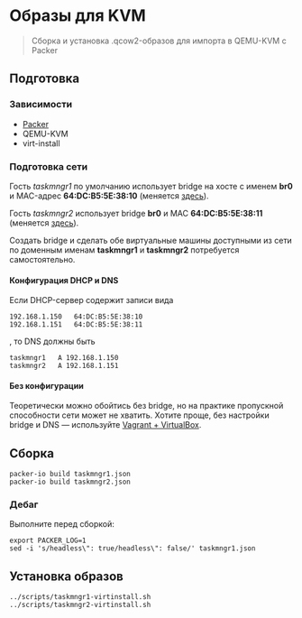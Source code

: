 # Образы для KVM
> Сборка и установка .qcow2-образов для импорта в QEMU-KVM с Packer

## Подготовка
### Зависимости

* [Packer](https://github.com/hashicorp/packer)
* QEMU-KVM
* virt-install

### Подготовка сети

Гость *taskmngr1* по умолчанию использует bridge на хосте с именем **br0** и MAC-адрес **64:DC:B5:5E:38:10** (меняется [здесь](../scripts/taskmngr1-virtinstall.sh)).  

Гость *taskmngr2* использует bridge **br0** и MAC **64:DC:B5:5E:38:11** (меняется [здесь](../scripts/taskmngr2-virtinstall.sh)).  

Создать bridge и сделать обе виртуальные машины доступными из сети по доменным именам **taskmngr1** и **taskmngr2** потребуется самостоятельно.

#### Конфигурация DHCP и DNS

Если DHCP-сервер содержит записи вида
```
192.168.1.150   64:DC:B5:5E:38:10
192.168.1.151   64:DC:B5:5E:38:11
```
, то DNS должны быть
```
taskmngr1   A 192.168.1.150
taskmngr2   A 192.168.1.151
```
#### Без конфигурации

Теоретически можно обойтись без bridge, но на практике пропускной способности сети может не хватить. Хотите проще, без настройки bridge и DNS — используйте [Vagrant + VirtualBox](../vagrant).

## Сборка
```shell
packer-io build taskmngr1.json
packer-io build taskmngr2.json
```

### Дебаг
Выполните перед сборкой:
```
export PACKER_LOG=1
sed -i 's/headless\": true/headless\": false/' taskmngr1.json
```

## Установка образов
```shell
../scripts/taskmngr1-virtinstall.sh
../scripts/taskmngr2-virtinstall.sh
```
